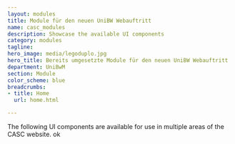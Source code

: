 ```yaml
---
layout: modules
title: Module für den neuen UniBW Webauftritt
name: casc_modules
description: Showcase the available UI components
category: modules
tagline: 
hero_image: media/legoduplo.jpg
hero_title: Bereits umgesetzte Module für den neuen UniBW Webauftritt
department: UniBwM
section: Module
color_scheme: blue
breadcrumbs:
- title: Home
  url: home.html

---
```


The following UI components are available for use in multiple areas of the CASC
website. ok
